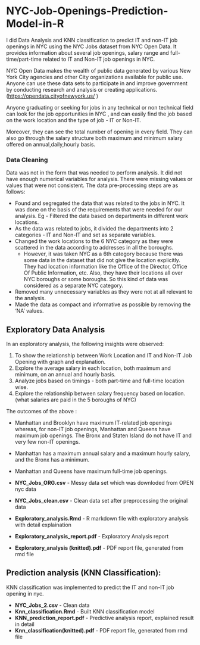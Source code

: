 # NYC-Job-Openings-Prediction-Model-in-R

I did Data Analysis and KNN classification to predict IT and non-IT job openings in NYC using the NYC Jobs dataset from NYC Open Data. It provides information about several job openings, salary range and full-time/part-time related to IT and Non-IT job openings in NYC.

NYC Open Data makes the wealth of public data generated by various New York City agencies and other City organizations available for public use. Anyone can use these data sets to participate in and improve government by conducting research and analysis or creating applications.
(https://opendata.cityofnewyork.us/ )

Anyone graduating or seeking for jobs in any technical or non technical field can look for the job opportunities in NYC , and can easily find the job based on the work location and the type of job - IT or Non-IT. 

Moreover, they can see the total number of opening in every field. They can also go through the salary structure both maximum and minimum salary offered on annual,daily,hourly basis.


### Data Cleaning
Data was not in the form that was needed to perform analysis. It did not have enough numerical variables for analysis. There were missing values or values that were not consistent. The data pre-processing steps are as follows:
- Found and segregated the data that was related to the jobs in NYC. It was done on the basis of the requirements that were needed for our analysis. Eg - Filtered the data based on departments in different work locations.
- As the data was related to jobs, it divided the departments into 2 categories - IT and Non-IT and set as separate variables.
- Changed the work locations to the 6 NYC category as they were scattered in the data according to addresses in all the boroughs.
  - However, it was taken NYC as a 6th category because there was some data in the dataset that did not give the location explicitly. They had location information like the Office of the Director, Office Of Public Information, etc. Also, they have their locations all over NYC    boroughs or some boroughs. So this kind of data was considered as a separate NYC category.
- Removed many unnecessary variables as they were not at all relevant to the analysis.
- Made the data as compact and informative as possible by removing the ‘NA’ values.

## Exploratory Data Analysis

In an exploratory analysis, the following insights were observed:  
1. To show the relationship between Work Location and IT and Non-IT Job Opening with graph and explanation. 
2. Explore the average salary in each location, both maximum and minimum, on an annual and hourly basis. 
3. Analyze jobs based on timings - both part-time and full-time location wise. 
4. Explore the relationship between salary frequency based on location. (what salaries are paid in the 5 boroughs of NYC)

The outcomes of the above :
*    Manhattan and Brooklyn have maximum IT-related job openings whereas, for non-IT job openings, Manhattan and Queens have maximum job openings. The Bronx and Staten Island do not have IT and very few non-IT openings.
*    Manhattan has a maximum annual salary and a maximum hourly salary, and the Bronx has a minimum. 
*    Manhattan and Queens have maximum full-time job openings.

* **NYC_Jobs_ORG.csv** - Messy data set which was downloded from OPEN nyc data
* **NYC_Jobs_clean.csv** - Clean data set after preprocessing the original data
* **Exploratory_analysis.Rmd** - R markdown file with exploratory analysis with detail explaination
* **Exploratory_analysis_report.pdf** - Exploratory Analysis report
* **Exploratory_analysis (knitted).pdf** - PDF report file, generated from rmd file


## Prediction analysis (KNN Classification):

KNN classification was implemented to predict the IT and non-IT job opening in nyc.

* **NYC_Jobs_2.csv** - Clean data 
* **Knn_classification.Rmd** - Built KNN classification model
* **KNN_prediction_report.pdf** - Predictive analysis report, explained result in detail
* **Knn_classification(knitted).pdf** - PDF report file, generated from rmd file

